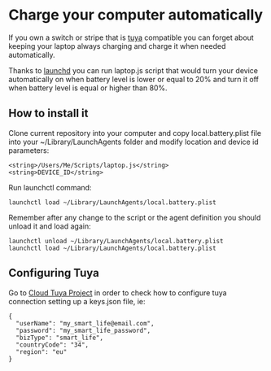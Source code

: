 # Charge your computer automatically

If you own a switch or stripe that is [tuya](https://www.tuya.com/) compatible you can forget about keeping your laptop always charging and charge it when needed automatically. 

Thanks to [launchd](https://www.launchd.info/) you can run laptop.js script that would turn your device automatically on when battery level is lower or equal to 20% and turn it off when battery level is equal or higher than 80%.

## How to install it

Clone current repository into your computer and copy local.battery.plist file into your ~/Library/LaunchAgents folder and modify location and device id parameters:
```
<string>/Users/Me/Scripts/laptop.js</string>
<string>DEVICE_ID</string>

```

Run launchctl command:
```
launchctl load ~/Library/LaunchAgents/local.battery.plist
```

Remember after any change to the script or the agent definition you should unload it and load again:
```
launchctl unload ~/Library/LaunchAgents/local.battery.plist
launchctl load ~/Library/LaunchAgents/local.battery.plist
```

## Configuring Tuya

Go to [Cloud Tuya Project](https://github.com/unparagoned/cloudtuya#example-keysjson) in order to check how to configure tuya connection setting up a keys.json file, ie:
```
{
  "userName": "my_smart_life@email.com",
  "password": "my_smart_life_password",
  "bizType": "smart_life",
  "countryCode": "34",
  "region": "eu"
}
```